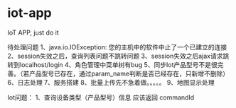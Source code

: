 # iot-app
IoT APP, just do it

待处理问题
1、java.io.IOException: 您的主机中的软件中止了一个已建立的连接
2、session失效之后，查询列表问题不跳转问题
3、session失效之后ajax请求跳转到localhost/login
4、角色管理中菜单树有bug
5、同步Iot产品型号不是很完善。（若产品型号已存在，通过param_name判断是否已经存在，只新增不删除）
6、日志处理
7、服务搭建
8、批量上传先不急着做。。。。。
9、地图显示处理


Iot问题：
1、查询设备类型（产品型号）信息 应该返回 commandId